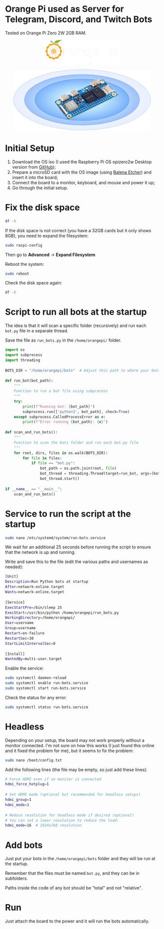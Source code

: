 # Orange Pi used as Server for Telegram, Discord, and Twitch Bots

Tested on Orange Pi Zero 2W 2GB RAM.

<p align="center">
    <img src="pics/logo.png" alt="Orange Pi Logo" width="250">
</p>

<p align="center">
    <img src="pics/board.png" alt="Board Image" width="450">
</p>

# Initial Setup

1. Download the OS iso (I used the Raspberry Pi OS opizero2w Desktop version from [GitHub](https://github.com/leeboby/raspberry-pi-os-images));
2. Prepare a microSD card with the OS image (using [Balena Etcher](https://etcher.balena.io/)) and insert it into the board;
3. Connect the board to a monitor, keyboard, and mouse and power it up;
4. Go through the initial setup.

# Fix the disk space

```bash
df -h
```

If the disk space is not correct (you have a 32GB cards but it only shows 8GB), you need to expand the filesystem:

```bash
sudo raspi-config
```

Then go to **Advanced** -> **Expand Filesystem**

Reboot the system:

```bash
sudo reboot
```

Check the disk space again:

```bash
df -h
```

# Script to run all bots at the startup

The idea is that it will scan a specific folder (recursively) and run each `bot.py` file in a separate thread.

Save the file as `run_bots.py` in the `/home/orangepi/` folder.

```python
import os
import subprocess
import threading

BOTS_DIR = "/home/orangepi/bots"  # Adjust this path to where your bots folder is located

def run_bot(bot_path):
    """
    Function to run a bot file using subprocess
    """
    try:
        print(f"Running bot: {bot_path}")
        subprocess.run(['python3', bot_path], check=True)
    except subprocess.CalledProcessError as e:
        print(f"Error running {bot_path}: {e}")

def scan_and_run_bots():
    """
    Function to scan the bots folder and run each bot.py file
    """
    for root, dirs, files in os.walk(BOTS_DIR):
        for file in files:
            if file == "bot.py":
                bot_path = os.path.join(root, file)
                bot_thread = threading.Thread(target=run_bot, args=(bot_path,))
                bot_thread.start()

if __name__ == "__main__":
    scan_and_run_bots()

```

# Service to run the script at the startup

```bash
sudo nano /etc/systemd/system/run-bots.service
```

We wait for an additional 25 seconds before running the script to ensure that the network is up and running.

Write and save this to the file (edit the various paths and usernames as needed):

```bash
[Unit]
Description=Run Python bots at startup
After=network-online.target
Wants=network-online.target

[Service]
ExecStartPre=/bin/sleep 25
ExecStart=/usr/bin/python /home/orangepi/run_bots.py
WorkingDirectory=/home/orangepi/
User=username
Group=username
Restart=on-failure
RestartSec=30
StartLimitIntervalSec=0

[Install]
WantedBy=multi-user.target

```

Enable the service:

```bash
sudo systemctl daemon-reload
sudo systemctl enable run-bots.service
sudo systemctl start run-bots.service
```

Check the status for any error:

```bash
sudo systemctl status run-bots.service
```

# Headless

Depending on your setup, the board may not work properly without a monitor connected. I'm not sure on how this works (I just found this online and it fixed the problem for me), but it seems to fix the problem:

```bash
sudo nano /boot/config.txt
```

Add the following lines (the file may be empty, so just add these lines):

```bash
# Force HDMI even if no monitor is connected
hdmi_force_hotplug=1

# Set HDMI mode (optional but recommended for headless setups)
hdmi_group=1
hdmi_mode=1

# Reduce resolution for headless mode if desired (optional)
# You can set a lower resolution to reduce the load:
hdmi_mode=16  # 1024x768 resolution
```

# Add bots

Just put your bots in the `/home/orangepi/bots` folder and they will be run at the startup.

Remember that the files must be named `bot.py`, and they can be in subfolders.

Paths inside the code of any bot should be "total" and not "relative".
# Run

Just attach the board to the power and it will run the bots automatically.
